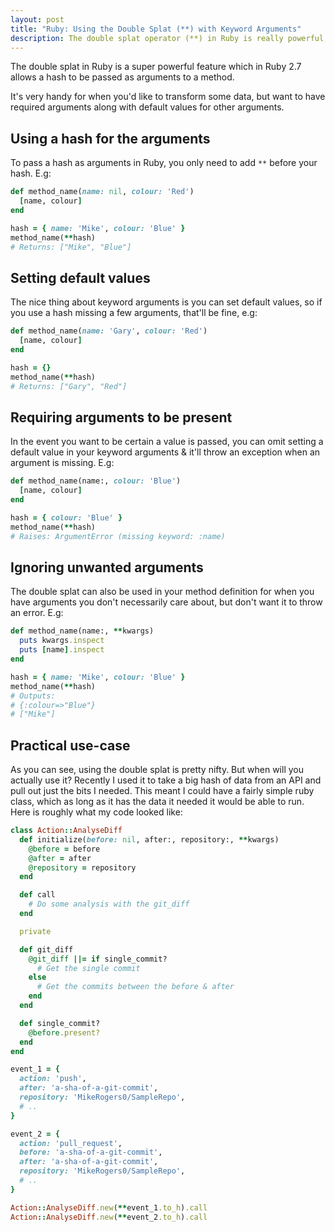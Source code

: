 ```yaml
---
layout: post
title: "Ruby: Using the Double Splat (**) with Keyword Arguments"
description: The double splat operator (**) in Ruby is really powerful, here's some examples of how to use it with Keywords Arguments.
---
```


The double splat in Ruby is a super powerful feature which in Ruby 2.7 allows a hash to be passed as arguments to a method.

It's very handy for when you'd like to transform some data, but want to have required arguments along with default values for other arguments.

## Using a hash for the arguments

To pass a hash as arguments in Ruby, you only need to add `**` before your hash. E.g:

```ruby
def method_name(name: nil, colour: 'Red')
  [name, colour]
end

hash = { name: 'Mike', colour: 'Blue' }
method_name(**hash)
# Returns: ["Mike", "Blue"]
```

## Setting default values

The nice thing about keyword arguments is you can set default values, so if you use a hash missing a few arguments, that'll be fine, e.g:

```ruby
def method_name(name: 'Gary', colour: 'Red')
  [name, colour]
end

hash = {}
method_name(**hash)
# Returns: ["Gary", "Red"]
```

## Requiring arguments to be present

In the event you want to be certain a value is passed, you can omit setting a default value in your keyword arguments & it'll throw an exception when an argument is missing. E.g:

```ruby
def method_name(name:, colour: 'Blue')
  [name, colour]
end

hash = { colour: 'Blue' }
method_name(**hash)
# Raises: ArgumentError (missing keyword: :name)
```

## Ignoring unwanted arguments

The double splat can also be used in your method definition for when you have arguments you don't necessarily care about, but don't want it to throw an error. E.g:

```ruby
def method_name(name:, **kwargs)
  puts kwargs.inspect
  puts [name].inspect
end

hash = { name: 'Mike', colour: 'Blue' }
method_name(**hash)
# Outputs:
# {:colour=>"Blue"}
# ["Mike"]
```

## Practical use-case

As you can see, using the double splat is pretty nifty. But when will you actually use it? Recently I used it to take a big hash of data from an API and pull out just the bits I needed. This meant I could have a fairly simple ruby class, which as long as it has the data it needed it would be able to run. Here is roughly what my code looked like:

```ruby
class Action::AnalyseDiff
  def initialize(before: nil, after:, repository:, **kwargs)
    @before = before
    @after = after
    @repository = repository
  end

  def call
    # Do some analysis with the git_diff
  end

  private

  def git_diff
    @git_diff ||= if single_commit?
      # Get the single commit
    else
      # Get the commits between the before & after
    end
  end

  def single_commit?
    @before.present?
  end
end

event_1 = {
  action: 'push',
  after: 'a-sha-of-a-git-commit',
  repository: 'MikeRogers0/SampleRepo',
  # ..
}

event_2 = {
  action: 'pull_request',
  before: 'a-sha-of-a-git-commit',
  after: 'a-sha-of-a-git-commit',
  repository: 'MikeRogers0/SampleRepo',
  # ..
}

Action::AnalyseDiff.new(**event_1.to_h).call
Action::AnalyseDiff.new(**event_2.to_h).call
```
